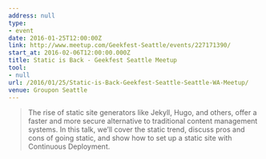 ```yaml
---
address: null
type:
- event
date: 2016-01-25T12:00:00Z
link: http://www.meetup.com/Geekfest-Seattle/events/227171390/
start_at: 2016-02-06T12:00:00.000Z
title: Static is Back - Geekfest Seattle Meetup
tool:
- null
url: /2016/01/25/Static-is-Back-Geekfest-Seattle-Seattle-WA-Meetup/
venue: Groupon Seattle
---
```


> The rise of static site generators like Jekyll, Hugo, and others, offer a faster and more secure alternative to traditional content management systems. In this talk, we’ll cover the static trend, discuss pros and cons of going static, and show how to set up a static site with Continuous Deployment.
